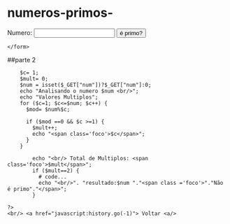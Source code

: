 # numeros-primos-
<!DOCTYPE html>
<html>
<head>
  <link rel="stylesheet" href="_css/estilo.css"/>
  <meta charset="UTF-8"/>
  
</head>
<body>
<div>
    <form method="get" action="parte02.php">
     Numero: <input type="number" name="num">
        <input type="submit" value="é primo?" />
        
    </form>    
</div>
</body>
</html>

##parte 2

<!DOCTYPE html>
<html>
<head>
  <link rel="stylesheet" href="_css/estilo.css"/>
  <meta charset="UTF-8"/>
  <title></title>
</head>
<body>
<div>
    <?php

        $c= 1;
        $mult= 0;
        $num = isset($_GET["num"])?$_GET["num"]:0;
        echo "Analisando o numero $num <br/>";
        echo "Valores Multiplos";
        for ($c=1; $c<=$num; $c++) {
          $mod= $num%$c;

          if ($mod ==0 && $c >=1) {
            $mult++;
            echo "<span class='foco'>$c</span>";
          }
        }

            echo "<br/> Total de Multiplos: <span class='foco'>$mult</span>";
            if ($mult==2) {
              # code...
              echo "<br/>". "resultado:$num "."<span class ='foco'>"."Não é primo"."</span>";
            }

    ?>
    <br/> <a href="javascript:history.go(-1)"> Voltar <a/>
</div>
</body>
</html>
